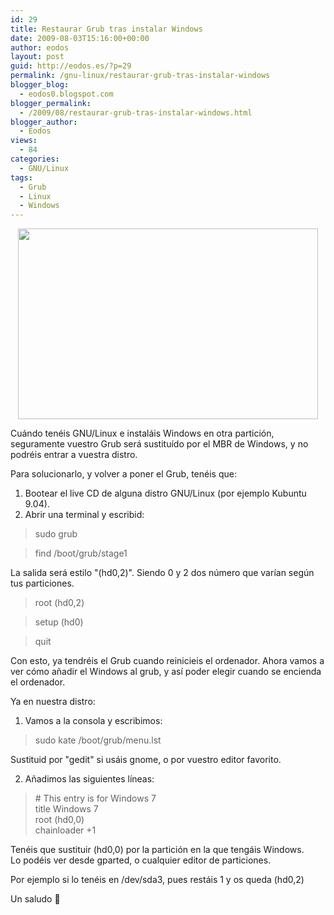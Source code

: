 ```yaml
---
id: 29
title: Restaurar Grub tras instalar Windows
date: 2009-08-03T15:16:00+00:00
author: eodos
layout: post
guid: http://eodos.es/?p=29
permalink: /gnu-linux/restaurar-grub-tras-instalar-windows
blogger_blog:
  - eodos0.blogspot.com
blogger_permalink:
  - /2009/08/restaurar-grub-tras-instalar-windows.html
blogger_author:
  - Eodos
views:
  - 84
categories:
  - GNU/Linux
tags:
  - Grub
  - Linux
  - Windows
---
```

<a onblur="try {parent.deselectBloggerImageGracefully();} catch(e) {}" href="https://i2.wp.com/mepicanlosdedos.files.wordpress.com/2008/11/grub1.jpg" data-rel="lightbox-0" title=""><img style="display:block; margin:0px auto 10px; text-align:center;cursor:pointer; cursor:hand;width: 480px; height: 305px;" src="https://i2.wp.com/mepicanlosdedos.files.wordpress.com/2008/11/grub1.jpg" border="0" alt="" data-recalc-dims="1" /></a>

Cuándo tenéis GNU/Linux e instaláis Windows en otra partición, seguramente vuestro Grub será sustituído por el MBR de Windows, y no podréis entrar a vuestra distro.

Para solucionarlo, y volver a poner el Grub, tenéis que:

1. Bootear el live CD de alguna distro GNU/Linux (por ejemplo Kubuntu 9.04).  
2. Abrir una terminal y escribid:

> sudo grub

> find /boot/grub/stage1

La salida será estilo "(hd0,2)". Siendo 0 y 2 dos número que varían según tus particiones.

> root (hd0,2)

> setup (hd0)

> quit

Con esto, ya tendréis el Grub cuando reinicieis el ordenador. Ahora vamos a ver cómo añadir el Windows al grub, y así poder elegir cuando se encienda el ordenador.

Ya en nuestra distro:

1. Vamos a la consola y escribimos:

> sudo kate /boot/grub/menu.lst

Sustituid por "gedit" si usáis gnome, o por vuestro editor favorito.

2. Añadimos las siguientes líneas:

> \# This entry is for Windows 7  
> title Windows 7  
> root (hd0,0)  
> chainloader +1

Tenéis que sustituir (hd0,0) por la partición en la que tengáis Windows.  
Lo podéis ver desde gparted, o cualquier editor de particiones.

Por ejemplo si lo tenéis en /dev/sda3, pues restáis 1 y os queda (hd0,2)

Un saludo 🙂